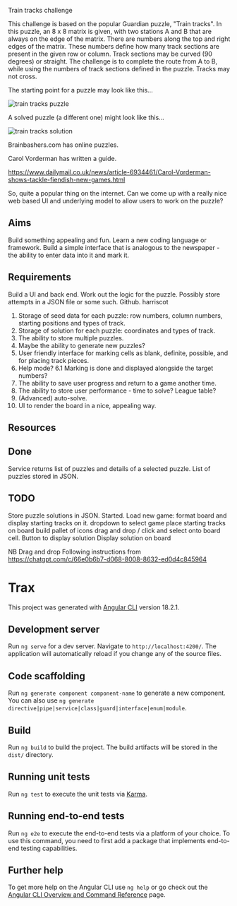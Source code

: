 Train tracks challenge

This challenge is based on the popular Guardian puzzle, "Train tracks". In this puzzle, an 8 x 8 matrix is given, with two stations A and B that are always on the edge of the matrix. There are numbers along the top and right edges of the matrix. These numbers define how many track sections are present in the given row or column. Track sections may be curved (90 degrees) or straight. The challenge is to complete the route from A to B, while using the numbers of track sections defined in the puzzle. Tracks may not cross. 

The starting point for a puzzle may look like this...

![train tracks puzzle](img/tracks-puzzles.jpg)

A solved puzzle (a different one) might look like this...

![train tracks solution](img/tracks-solution.png)

Brainbashers.com has online puzzles. 

Carol Vorderman has written a guide. 

https://www.dailymail.co.uk/news/article-6934461/Carol-Vorderman-shows-tackle-fiendish-new-games.html

So, quite a popular thing on the internet. Can we come up with a really nice web based UI and underlying model to allow users to work on the puzzle? 

Aims
----
Build something appealing and fun. 
Learn a new coding language or framework. 
Build a simple interface that is analogous to the newspaper - the ability to enter data into it and mark it. 

Requirements
------------
Build a UI and back end. 
Work out the logic for the puzzle. 
Possibly store attempts in a JSON file or some such. 
Github. harriscot

1. Storage of seed data for each puzzle: row numbers, column numbers, starting positions and types of track. 
2. Storage of solution for each puzzle: coordinates and types of track. 
3. The ability to store multiple puzzles. 
4. Maybe the ability to generate new puzzles? 
5. User friendly interface for marking cells as blank, definite, possible, and for placing track pieces. 
6. Help mode? 
    6.1 Marking is done and displayed alongside the target numbers? 
7. The ability to save user progress and return to a game another time. 
8. The ability to store user performance - time to solve? League table?
9. (Advanced) auto-solve. 
10. UI to render the board in a nice, appealing way. 

Resources
---------

Done
----
Service returns list of puzzles and details of a selected puzzle. 
List of puzzles stored in JSON.

TODO
----
Store puzzle solutions in JSON. Started.
Load new game: format board and display starting tracks on it.
dropdown to select game
place starting tracks on board
build pallet of icons
drag and drop / click and select onto board cell.
Button to display solution
Display solution on board

NB 
Drag and drop
Following instructions from https://chatgpt.com/c/66e0b6b7-d068-8008-8632-ed0d4c845964

# Trax

This project was generated with [Angular CLI](https://github.com/angular/angular-cli) version 18.2.1.

## Development server

Run `ng serve` for a dev server. Navigate to `http://localhost:4200/`. The application will automatically reload if you change any of the source files.

## Code scaffolding

Run `ng generate component component-name` to generate a new component. You can also use `ng generate directive|pipe|service|class|guard|interface|enum|module`.

## Build

Run `ng build` to build the project. The build artifacts will be stored in the `dist/` directory.

## Running unit tests

Run `ng test` to execute the unit tests via [Karma](https://karma-runner.github.io).

## Running end-to-end tests

Run `ng e2e` to execute the end-to-end tests via a platform of your choice. To use this command, you need to first add a package that implements end-to-end testing capabilities.

## Further help

To get more help on the Angular CLI use `ng help` or go check out the [Angular CLI Overview and Command Reference](https://angular.dev/tools/cli) page.


